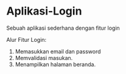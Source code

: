 # Aplikasi-Login
Sebuah aplikasi sederhana dengan fitur login

Alur Fitur Login:
1. Memasukkan email dan password
2. Memvalidasi masukan.
3. Menampilkan halaman beranda.
